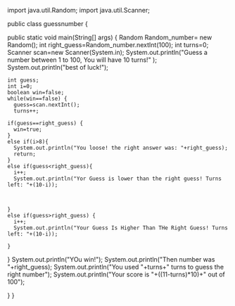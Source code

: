 import java.util.Random;
import java.util.Scanner;

public class guessnumber {

  public static void main(String[] args) {
    Random Random_number= new Random();
    int right_guess=Random_number.nextInt(100);
    int turns=0;
    Scanner scan=new Scanner(System.in);
    System.out.println("Guess a number between 1 to 100, You will have 10 turns!" );
    System.out.println("best of luck!");
    
    int guess;
    int i=0;
    boolean win=false;
    while(win==false) {
      guess=scan.nextInt();
      turns++;
    
    if(guess==right_guess) {
      win=true;
    }
    else if(i>8){
      System.out.println("You loose! the right answer was: "+right_guess);
      return;
    }
    else if(guess<right_guess){
      i++;
      System.out.println("Yor Guess is lower than the right guess! Turns left: "+(10-i));
      
      
      
    }
    else if(guess>right_guess) {
      i++;
      System.out.println("Your Guess Is Higher Than THe Right Guess! Turns left: "+(10-i));
      
    }
    
    

  }
    System.out.println("YOu win!");
    System.out.println("Then number was "+right_guess);
    System.out.println("You used "+turns+" turns to guess the right number");
    System.out.println("Your score is "+((11-turns)*10)+" out of 100");
    

}
}
